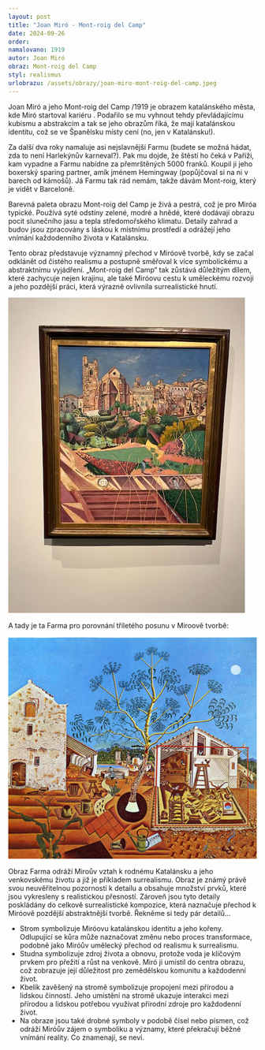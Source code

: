 ```yaml
---
layout: post
title: "Joan Miró - Mont-roig del Camp"
date: 2024-09-26
order: 
namalovano: 1919
autor: Joan Miró
obraz: Mont-roig del Camp
styl: realismus
urlobrazu: /assets/obrazy/joan-miro-mont-roig-del-camp.jpeg
---
```


Joan Miró a jeho Mont-roig del Camp /1919 je obrazem katalánského města, kde Miró startoval kariéru . Podařilo se mu vyhnout tehdy převládajícímu kubismu a abstrakcím a tak se jeho obrazům říká, že mají katalánskou identitu, což se ve Španělsku místy cení (no, jen v Katalánsku!). 

Za další dva roky namaluje asi nejslavnější Farmu (budete se možná hádat, zda to není Harlekýnův karneval?). Pak mu dojde, že štěstí ho čeká v Paříži, kam vypadne a Farmu nabídne za přemrštěných 5000 franků. Koupil ji jeho boxerský sparing partner, amík jménem Hemingway (popůjčoval si na ni v barech od kámošů). Já Farmu tak rád nemám, takže dávám Mont-roig,  který je vidět v Barceloně.

Barevná paleta obrazu Mont-roig del Camp je živá a pestrá, což je pro Miróa typické. Používá syté odstíny zelené, modré a hnědé, které dodávají obrazu pocit slunečního jasu a tepla středomořského klimatu. Detaily zahrad a budov jsou zpracovány s láskou k místnímu prostředí a odrážejí jeho vnímání každodenního života v Katalánsku.

Tento obraz představuje významný přechod v Miróově tvorbě, kdy se začal odklánět od čistého realismu a postupně směřoval k více symbolickému a abstraktnímu vyjádření. „Mont-roig del Camp“ tak zůstává důležitým dílem, které zachycuje nejen krajinu, ale také Miróovu cestu k uměleckému rozvoji a jeho pozdější práci, která výrazně ovlivnila surrealistické hnutí.

![Joan Miró - Mont-roig del Camp](/assets/obrazy/joan-miro-mont-roig-del-camp.jpeg)

A tady je ta Farma pro porovnání tříletého posunu v Miroově tvorbě:

![Joan Miró - Farma](/assets/obrazy/joan-miro-farma.jpg)

Obraz Farma odráží Miroův  vztah k rodnému Katalánsku a jeho venkovskému životu a již je příkladem surrealismu. Obraz je známý právě svou neuvěřitelnou pozorností k detailu a obsahuje množství prvků, které jsou vykresleny s realistickou přesností. Zároveň jsou tyto detaily poskládány do celkově surrealistické kompozice, která naznačuje přechod k Miróově pozdější abstraktnější tvorbě. Řekněme si tedy pár detailů... 

- Strom symbolizuje Miróovu katalánskou identitu a jeho kořeny. Odlupující se kůra může naznačovat změnu nebo proces transformace, podobně jako Miróův umělecký přechod od realismu k surrealismu.
- Studna symbolizuje zdroj života a obnovu, protože voda je klíčovým prvkem pro přežití a růst na venkově. Miró ji umístil do centra obrazu, což zobrazuje její důležitost pro zemědělskou komunitu a každodenní život.
- Kbelík zavěšený na stromě symbolizuje propojení mezi přírodou a lidskou činností. Jeho umístění na stromě ukazuje interakci mezi přírodou a lidskou potřebou využívat přírodní zdroje pro každodenní život. 
- Na obraze jsou také drobné symboly v podobě čísel nebo písmen, což odráží Miróův zájem o symboliku a významy, které překračují běžné vnímání reality. Co znamenají, se neví. 